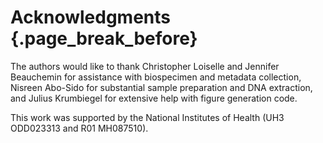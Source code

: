 # Acknowledgments {.page_break_before}

The authors would like to thank
Christopher Loiselle and Jennifer Beauchemin
for assistance with biospecimen and metadata collection,
Nisreen Abo-Sido for substantial sample preparation and DNA extraction,
and Julius Krumbiegel for extensive help with figure generation code.

This work was supported by the National Institutes of Health (UH3 ODD023313 and R01 MH087510).
